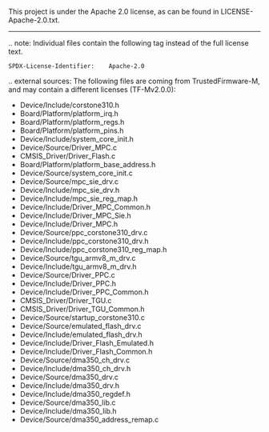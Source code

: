 This project is under the Apache 2.0 license, as can be found in LICENSE-Apache-2.0.txt.

---

.. note:
   Individual files contain the following tag instead of the full license text.

    SPDX-License-Identifier:    Apache-2.0

.. external sources:
The following files are coming from TrustedFirmware-M, and may contain a different licenses (TF-Mv2.0.0):
 - Device/Include/corstone310.h
 - Board/Platform/platform_irq.h
 - Board/Platform/platform_regs.h
 - Board/Platform/platform_pins.h
 - Device/Include/system_core_init.h
 - Device/Source/Driver_MPC.c
 - CMSIS_Driver/Driver_Flash.c
 - Board/Platform/platform_base_address.h
 - Device/Source/system_core_init.c
 - Device/Source/mpc_sie_drv.c
 - Device/Include/mpc_sie_drv.h
 - Device/Include/mpc_sie_reg_map.h
 - Device/Include/Driver_MPC_Common.h
 - Device/Include/Driver_MPC_Sie.h
 - Device/Include/Driver_MPC.h
 - Device/Source/ppc_corstone310_drv.c
 - Device/Include/ppc_corstone310_drv.h
 - Device/Include/ppc_corstone310_reg_map.h
 - Device/Source/tgu_armv8_m_drv.c
 - Device/Include/tgu_armv8_m_drv.h
 - Device/Source/Driver_PPC.c
 - Device/Include/Driver_PPC.h
 - Device/Include/Driver_PPC_Common.h
 - CMSIS_Driver/Driver_TGU.c
 - CMSIS_Driver/Driver_TGU_Common.h
 - Device/Source/startup_corstone310.c
 - Device/Source/emulated_flash_drv.c
 - Device/Include/emulated_flash_drv.h
 - Device/Include/Driver_Flash_Emulated.h
 - Device/Include/Driver_Flash_Common.h
 - Device/Source/dma350_ch_drv.c
 - Device/Include/dma350_ch_drv.h
 - Device/Source/dma350_drv.c
 - Device/Include/dma350_drv.h
 - Device/Include/dma350_regdef.h
 - Device/Source/dma350_lib.c
 - Device/Include/dma350_lib.h
 - Device/Source/dma350_address_remap.c

